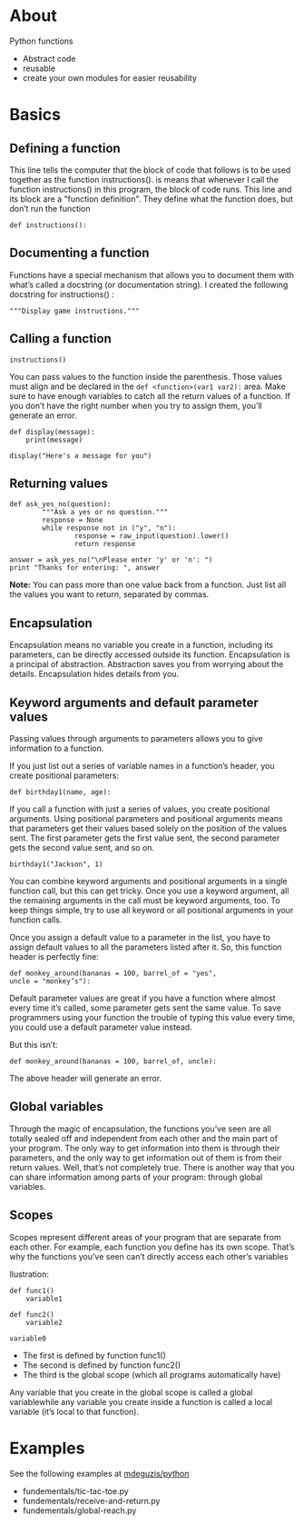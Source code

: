 # About

Python functions

* Abstract code
* reusable
* create your own modules for easier reusability

# Basics

## Defining a function

This line tells the computer that the block of code that follows is to be used together as the function instructions(). is means that whenever I call the function instructions() in this program, the block of code runs. This line and its block are a "function definition". They define what the function does, but don’t run the function

```
def instructions():
```

## Documenting a function

Functions have a special mechanism that allows you to document them with what’s called a docstring (or documentation string). I created the following docstring for instructions() :

```
"""Display game instructions."""
```

## Calling a function

```
instructions()
```

You can pass values to the function inside the parenthesis. Those values must align and be declared in the `def <function>(var1 var2):` area. Make sure to have enough variables to catch all the return values of a function. If you don’t have the right number when you try to assign them, you’ll generate an error.

```
def display(message):
    print(message)
    
display("Here's a message for you")
```

## Returning values

```
def ask_yes_no(question):
        """Ask a yes or no question."""
        response = None
        while response not in ("y", "n"):
                response = raw_input(question).lower()
                return response

answer = ask_yes_no("\nPlease enter 'y' or 'n': ")
print "Thanks for entering: ", answer
```

**Note:** You can pass more than one value back from a function. Just list all the values you want to
return, separated by commas.

## Encapsulation

Encapsulation means no variable you create in a function, including its parameters, can be directly accessed outside its function. Encapsulation is a principal of abstraction. Abstraction saves you from worrying about the details. Encapsulation hides details from you. 

##  Keyword arguments and default parameter values

Passing values through arguments to parameters allows you to give information to a function.

If you just list out a series of variable names in a function’s header, you create positional
parameters:

```
def birthday1(name, age):
```

If you call a function with just a series of values, you create positional arguments. Using positional parameters and positional arguments means that parameters get their values based solely on the position of the values sent. The first parameter gets the first value sent, the second parameter gets the second value sent, and so on.

```
birthday1("Jackson", 1)
```

You can combine keyword arguments and positional arguments in a single function call, but this can get tricky. Once you use a keyword argument, all the remaining arguments in the call must be keyword arguments, too. To keep things simple, try to use all keyword or all positional arguments in your function calls.

Once you assign a default value to a parameter in the list, you have to assign default values to all the parameters listed after it. So, this function header is perfectly fine:

```
def monkey_around(bananas = 100, barrel_of = "yes",
uncle = "monkey’s"):
```

Default parameter values are great if you have a function where almost every time it’s called, some parameter gets sent the same value. To save programmers using your function the trouble of typing this value every time, you could use a default parameter value instead.

But this isn’t:

```
def monkey_around(bananas = 100, barrel_of, uncle):
```

The above header will generate an error.

## Global variables

Through the magic of encapsulation, the functions you’ve seen are all totally sealed off and independent from each other and the main part of your program. The only way to get information into them is through their parameters, and the only way to get information out of them is from their return values. Well, that’s not completely true. There is another way that you can share information among parts of your program: through global variables.

## Scopes

Scopes represent different areas of your program that are separate from each other. For example, each function you define has its own scope. That’s why the functions you’ve seen can’t directly access each other’s variables

Ilustration:
```
def func1()
    variable1
    
def func2()
    variable2
    
variable0
```

* The first is defined by function func1()
* The second is defined by function func2()
* The third is the global scope (which all programs automatically have)

Any variable that you create in the global scope is called a global variablewhile any variable you create inside a function is called a local variable (it’s local to that function).

# Examples

See the following examples at [mdeguzis/python](https://github.com/mdeguzis/python)

* fundementals/tic-tac-toe.py
* fundementals/receive-and-return.py
* fundementals/global-reach.py
